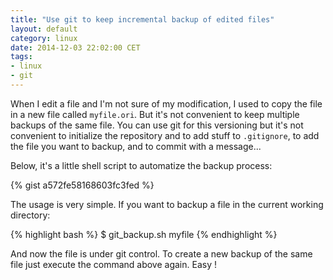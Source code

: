 ```yaml
---
title: "Use git to keep incremental backup of edited files"
layout: default
category: linux
date: 2014-12-03 22:02:00 CET
tags:
- linux
- git
---
```


When I edit a file and I'm not sure of my modification, I used to copy the file in a new file called `myfile.ori`.
But it's not convenient to keep multiple backups of the same file.
You can use git for this versioning but it's not convenient to initialize the repository and to add stuff to `.gitignore`, to add the file you want to backup, and to commit with a message...

Below, it's a little shell script to automatize the backup process:

{% gist a572fe58168603fc3fed %}

The usage is very simple.
If you want to backup a file in the current working directory:

{% highlight bash %}
$ git_backup.sh myfile
{% endhighlight %}

And now the file is under git control.
To create a new backup of the same file just execute the command above again.
Easy !
